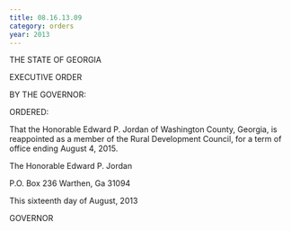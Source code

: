 ```yaml
---
title: 08.16.13.09
category: orders
year: 2013
---
```

 

THE STATE OF GEORGIA

EXECUTIVE ORDER

BY THE GOVERNOR:

ORDERED:

That the Honorable Edward P. Jordan of Washington County,
Georgia, is reappointed as a member of the Rural Development
Council, for a term of office ending August 4, 2015.

The Honorable Edward P. Jordan

P.O. Box 236
Warthen, Ga 31094

This sixteenth day of August, 2013

GOVERNOR

